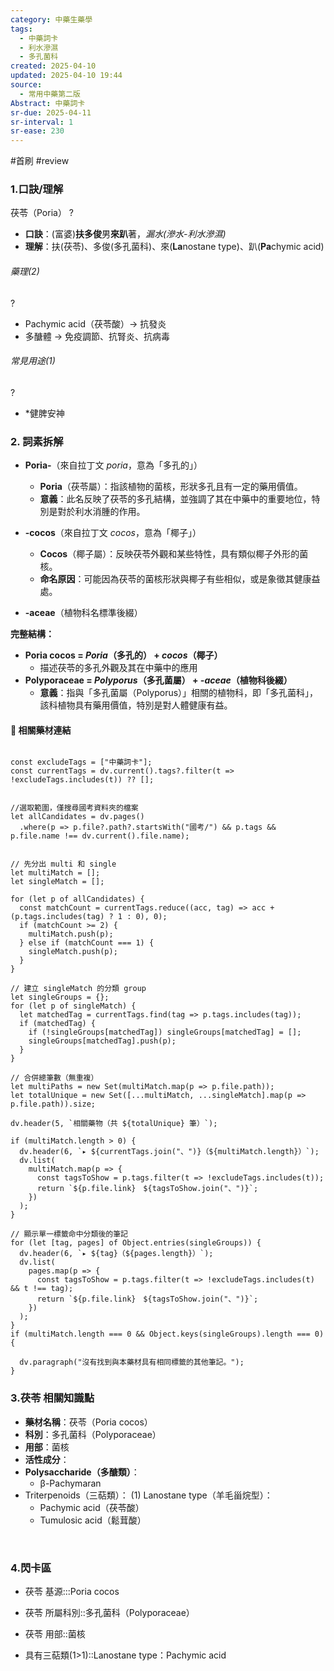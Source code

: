 ```yaml
---
category: 中藥生藥學
tags:
  - 中藥詞卡
  - 利水滲濕
  - 多孔菌科
created: 2025-04-10
updated: 2025-04-10 19:44
source:
  - 常用中藥第二版
Abstract: 中藥詞卡
sr-due: 2025-04-11
sr-interval: 1
sr-ease: 230
---
```


#首刷 #review

### 1.口訣/理解
茯苓（Poria）
?
- **口訣**：(富婆)**扶多俊**男**來趴**著，*漏水(滲水-利水滲濕)*
- **理解**：扶(茯苓)、多俊(多孔菌科)、來(**La**nostane type)、趴(**Pa**chymic acid)
> 
	

###### 藥理(2)
?
- Pachymic acid（茯苓酸）→ 抗發炎  
- 多醣體 → 免疫調節、抗腎炎、抗病毒

###### 常見用途(1)
?
- *健脾安神



### 2. 詞素拆解
- **Poria-**（來自拉丁文 *poria*，意為「多孔的」）
  - **Poria**（茯苓屬）：指該植物的菌核，形狀多孔且有一定的藥用價值。
  - **意義**：此名反映了茯苓的多孔結構，並強調了其在中藥中的重要地位，特別是對於利水消腫的作用。

- **-cocos**（來自拉丁文 *cocos*，意為「椰子」）
  - **Cocos**（椰子屬）：反映茯苓外觀和某些特性，具有類似椰子外形的菌核。
  - **命名原因**：可能因為茯苓的菌核形狀與椰子有些相似，或是象徵其健康益處。

- **-aceae**（植物科名標準後綴）

**完整結構：**
- **Poria cocos = *Poria*（多孔的） + *cocos*（椰子）**
  - 描述茯苓的多孔外觀及其在中藥中的應用
- **Polyporaceae = *Polyporus*（多孔菌屬） + *-aceae*（植物科後綴）**
  - **意義**：指與「多孔菌屬（Polyporus）」相關的植物科，即「多孔菌科」，該科植物具有藥用價值，特別是對人體健康有益。



#### 📌 相關藥材連結



```dataviewjs

const excludeTags = ["中藥詞卡"];
const currentTags = dv.current().tags?.filter(t => !excludeTags.includes(t)) ?? [];


//選取範圍，僅搜尋國考資料夾的檔案
let allCandidates = dv.pages()
  .where(p => p.file?.path?.startsWith("國考/") && p.tags && p.file.name !== dv.current().file.name);


// 先分出 multi 和 single
let multiMatch = [];
let singleMatch = [];

for (let p of allCandidates) {
  const matchCount = currentTags.reduce((acc, tag) => acc + (p.tags.includes(tag) ? 1 : 0), 0);
  if (matchCount >= 2) {
    multiMatch.push(p);
  } else if (matchCount === 1) {
    singleMatch.push(p);
  }
}

// 建立 singleMatch 的分類 group
let singleGroups = {};
for (let p of singleMatch) {
  let matchedTag = currentTags.find(tag => p.tags.includes(tag));
  if (matchedTag) {
    if (!singleGroups[matchedTag]) singleGroups[matchedTag] = [];
    singleGroups[matchedTag].push(p);
  }
}

// 合併總筆數（無重複）
let multiPaths = new Set(multiMatch.map(p => p.file.path));
let totalUnique = new Set([...multiMatch, ...singleMatch].map(p => p.file.path)).size;

dv.header(5, `相關藥物（共 ${totalUnique} 筆）`);

if (multiMatch.length > 0) {
  dv.header(6, `▸ ${currentTags.join("、")}（${multiMatch.length}）`);
  dv.list(
    multiMatch.map(p => {
      const tagsToShow = p.tags.filter(t => !excludeTags.includes(t));
      return `${p.file.link}　${tagsToShow.join("、")}`;
    })
  );
}

// 顯示單一標籤命中分類後的筆記
for (let [tag, pages] of Object.entries(singleGroups)) {
  dv.header(6, `▸ ${tag}（${pages.length}）`);
  dv.list(
    pages.map(p => {
      const tagsToShow = p.tags.filter(t => !excludeTags.includes(t) && t !== tag);
      return `${p.file.link}　${tagsToShow.join("、")}`;
    })
  );
}
if (multiMatch.length === 0 && Object.keys(singleGroups).length === 0) {

  dv.paragraph("沒有找到與本藥材具有相同標籤的其他筆記。");
}
````


### 3.茯苓 相關知識點

- **藥材名稱**：茯苓（Poria cocos）
- **科別**：多孔菌科（Polyporaceae）
- **用部**：菌核
- **活性成分**：
- **Polysaccharide（多醣類）**：
	- β-Pachymaran
- Triterpenoids（三萜類）：
	(1) Lanostane type（羊毛甾烷型）：
	- Pachymic acid（茯苓酸）  
	- Tumulosic acid（鬆茸酸）

  
  
  

### 4.閃卡區

- 茯苓 基源:::Poria cocos
- 茯苓 所屬科別::多孔菌科（Polyporaceae）
- 茯苓 用部::菌核

- 具有三萜類(1>1)::Lanostane type：Pachymic acid
